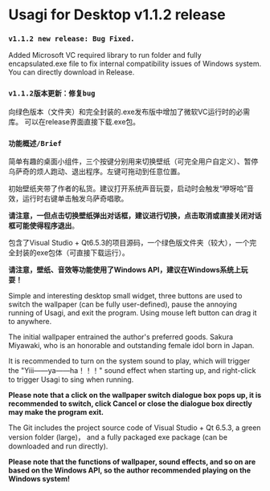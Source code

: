 # Usagi for Desktop v1.1.2 release
### `v1.1.2 new release: Bug Fixed.`
Added Microsoft VC required library to run folder and fully encapsulated.exe file to fix internal compatibility issues of Windows system. 
You can directly download in Release.
### `v1.1.2版本更新：修复bug`
向绿色版本（文件夹）和完全封装的.exe发布版中增加了微软VC运行时的必需库。 
可以在release界面直接下载.exe包。


### `功能概述/Brief`

简单有趣的桌面小组件，三个按键分别用来切换壁纸（可完全用户自定义）、暂停乌萨奇的烦人跑动、退出程序。左键可拖动到任意位置。

初始壁纸夹带了作者的私货。建议打开系统声音玩耍，启动时会触发“咿呀哈”音效，运行时右键单击触发乌萨奇唱歌。

**请注意，一但点击切换壁纸弹出对话框，建议进行切换，点击取消或直接关闭对话框可能使得程序退出**。

包含了Visual Studio + Qt6.5.3的项目源码，一个绿色版文件夹（较大），一个完全封装的exe包体（可直接下载运行）。

**请注意，壁纸、音效等功能使用了Windows API，建议在Windows系统上玩耍！**

Simple and interesting desktop small widget, three buttons are used to switch the wallpaper (can be fully user-defined), pause the annoying running of Usagi, and exit the program. Using mouse left button can drag it to anywhere.

The initial wallpaper entrained the author's preferred goods. Sakura Miyawaki,  who is an honorable and outstanding female idol born in Japan.

It is recommended to turn on the system sound to play, which will trigger the "Yiii——ya——ha！！！" sound effect when starting up, and right-click to trigger Usagi to sing when running.

**Please note that a click on the wallpaper switch dialogue box pops up, it is recommended to switch, click Cancel or close the dialogue box directly may make the program exit.**

The Git includes the project source code of Visual Studio + Qt 6.5.3, a green version folder (large)， and a fully packaged exe package (can be downloaded and run directly).

**Please note that the functions of wallpaper, sound effects, and so on are based on the Windows API, so the author recommended playing on the Windows system!**
